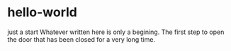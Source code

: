 # hello-world
just a start
Whatever written here is only a begining. The first step to open the door that has been closed for a very long time.
